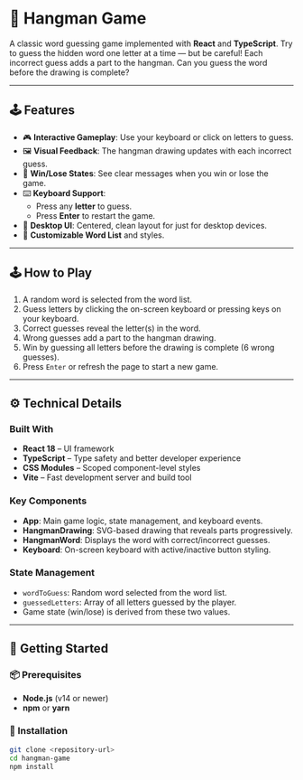# 🎯 Hangman Game

A classic word guessing game implemented with **React** and **TypeScript**. Try to guess the hidden word one letter at a time — but be careful! Each incorrect guess adds a part to the hangman. Can you guess the word before the drawing is complete?

---

## 🕹️ Features

- 🎮 **Interactive Gameplay**: Use your keyboard or click on letters to guess.
- 🖼️ **Visual Feedback**: The hangman drawing updates with each incorrect guess.
- 🎉 **Win/Lose States**: See clear messages when you win or lose the game.
- ⌨️ **Keyboard Support**:
  - Press any **letter** to guess.
  - Press **Enter** to restart the game.
- 📱 **Desktop UI**: Centered, clean layout for just for desktop devices.
- 🎨 **Customizable Word List** and styles.

---

## 🕹️ How to Play

1. A random word is selected from the word list.
2. Guess letters by clicking the on-screen keyboard or pressing keys on your keyboard.
3. Correct guesses reveal the letter(s) in the word.
4. Wrong guesses add a part to the hangman drawing.
5. Win by guessing all letters before the drawing is complete (6 wrong guesses).
6. Press `Enter` or refresh the page to start a new game.

---

## ⚙️ Technical Details

### Built With

- **React 18** – UI framework
- **TypeScript** – Type safety and better developer experience
- **CSS Modules** – Scoped component-level styles
- **Vite** – Fast development server and build tool

### Key Components

- **App**: Main game logic, state management, and keyboard events.
- **HangmanDrawing**: SVG-based drawing that reveals parts progressively.
- **HangmanWord**: Displays the word with correct/incorrect guesses.
- **Keyboard**: On-screen keyboard with active/inactive button styling.

### State Management

- `wordToGuess`: Random word selected from the word list.
- `guessedLetters`: Array of all letters guessed by the player.
- Game state (win/lose) is derived from these two values.

---

## 🚀 Getting Started

### 📦 Prerequisites

- **Node.js** (v14 or newer)
- **npm** or **yarn**

### 🔧 Installation

```bash
git clone <repository-url>
cd hangman-game
npm install
```
